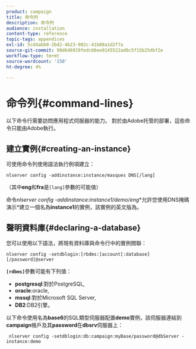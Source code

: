 ```yaml
---
product: campaign
title: 命令列
description: 命令列
audience: installation
content-type: reference
topic-tags: appendices
exl-id: 5cd4abb0-2bd2-4b23-902c-41b08a1d2f7a
source-git-commit: 98d646919fedc66ee9145522ad0c5f15b25dbf2e
workflow-type: tm+mt
source-wordcount: '150'
ht-degree: 4%

---
```


# 命令列{#command-lines}

以下命令行需要訪問應用程式伺服器的能力。 對於由Adobe托管的部署，這些命令只能由Adobe執行。

## 建立實例{#creating-an-instance}

可使用命令列使用語法執行例項建立：

```
nlserver config -addinstance:instance/masques DNS[/lang]
```

（其中&#x200B;**eng**&#x200B;和&#x200B;**fra**&#x200B;是`[lang]`參數的可能值）

命令&#x200B;**nlserver config -addinstance:instance1/demo*/eng**&#x200B;允許您使用DNS掩碼演示*建立一個名為&#x200B;**instance1**&#x200B;的實例，該實例的英文版為。

## 聲明資料庫{#declaring-a-database}

您可以使用以下語法，將現有資料庫與命令行中的實例關聯：

```
nlserver config -setdblogin:[rbdms:]account[:database][/password]@server
```

**`[rdbms]`**&#x200B;參數可能有下列值：

* **postgresql**:對於PostgreSQL,
* **oracle**:oracle,
* **mssql**:對於Microsoft SQL Server,
* **DB2**:DB2引擎。

以下命令使用名為&#x200B;**base6**&#x200B;的SQL類型伺服器配置&#x200B;**demo**&#x200B;實例，該伺服器連結到&#x200B;**campaign**&#x200B;帳戶及其&#x200B;**password**&#x200B;在&#x200B;**dbsrv**&#x200B;伺服器上：

```
 nlserver config -setdblogin:db:campaign:myBase/password@dbServer -instance:demo
```
